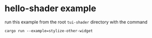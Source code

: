# hello-shader example

run this example from the root `tui-shader` directory with the command

```
cargo run --example=stylize-other-widget
```
